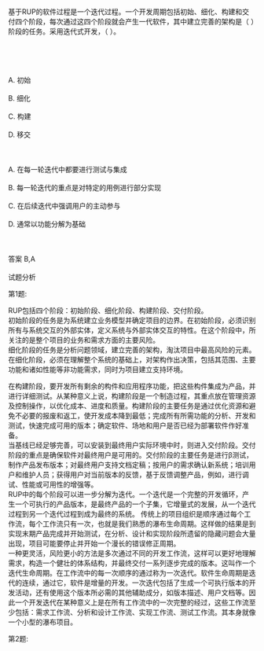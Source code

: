 <div class="detail lh2">基于RUP的软件过程是一个迭代过程。一个开发周期包括初始、细化、构建和交付四个阶段，每次通过这四个阶段就会产生一代软件，其中建立完善的架构是（  ）阶段的任务。采用迭代式开发，（  ）。<br/><p><br/></p><br/><br/>A. 初始<br/><br/>B. 细化<br/><br/>C. 构建<br/><br/>D. 移交<br/><br/><br/><br/>A. 在每一轮迭代中都要进行测试与集成<br/><br/>B. 每一轮迭代的重点是对特定的用例进行部分实现<br/><br/>C. 在后续迭代中强调用户的主动参与<br/><br/>D. 通常以功能分解为基础<br/><br/><br/><br/>答案 B,A<br/><br/>试题分析<br/><p>第1题:</p><p> RUP包括四个阶段：初始阶段、细化阶段、构建阶段、交付阶段。<br/>初始阶段的任务是为系统建立业务模型并确定项目的边界。在初始阶段，必须识别所有与系统交互的外部实体，定义系统与外部实体交互的特性。在这个阶段中，所关注的是整个项目的业务和需求方面的主要风险。<br/>细化阶段的任务是分析问题领域，建立完善的架构，淘汰项目中最高风险的元素。在细化阶段，必须在理解整个系统的基础上，对架构作出决策，包括其范围、主要功能和诸如性能等非功能需求，同时为项目建立支持环境。</p><p>在构建阶段，要开发所有剩余的构件和应用程序功能，把这些构件集成为产品，并进行详细测试。从某种意义上说，构建阶段是一个制造过程，其重点放在管理资源及控制操作，以优化成本、进度和质量。构建阶段的主要任务是通过优化资源和避免不必要的报废和返工，使开发成本降到最低；完成所有所需功能的分析、开发和测试，快速完成可用的版本；确定软件、场地和用户是否已经为部署软件作好准备。<br/>当基线已经足够完善，可以安装到最终用户实际环境中时，则进入交付阶段。交付阶段的重点是确保软件对最终用户是可用的。交付阶段的主要任务是进行β测试，制作产品发布版本；对最终用户支持文档定稿；按用户的需求确认新系统；培训用户和维护人员；获得用户对当前版本的反馈，基于反馈调整产品，例如，进行调试、性能或可用性的增强等。<br/>RUP中的每个阶段可以进一步分解为迭代。一个迭代是一个完整的开发循环，产生一个可执行的产品版本，是最终产品的一个子集，它增量式的发展，从一个迭代过程到另一个迭代过程到成为最终的系统。 传统上的项目组织是顺序通过每个工作流，每个工作流只有一次，也就是我们熟悉的瀑布生命周期。这样做的结果是到实现末期产品完成并开始测试，在分析、设计和实现阶段所遗留的隐藏问题会大量出现，项目可能要停止并开始一个漫长的错误修正周期。<br/>一种更灵活，风险更小的方法是多次通过不同的开发工作流，这样可以更好地理解需求，构造一个健壮的体系结构，并最终交付一系列逐步完成的版本。这叫作一个迭代生命周期。在工作流中的每一次顺序的通过称为一次迭代。软件生命周期是迭代的连续，通过它，软件是增量的开发。一次迭代包括了生成一个可执行版本的开发活动，还有使用这个版本所必需的其他辅助成分，如版本描述、用户文档等。因此一个开发迭代在某种意义上是在所有工作流中的一次完整的经过，这些工作流至少包括：需求工作流、分析和设计工作流、实现工作流、测试工作流。其本身就像一个小型的瀑布项目。<br/></p><p>第2题:</p><p><br/></p></div>